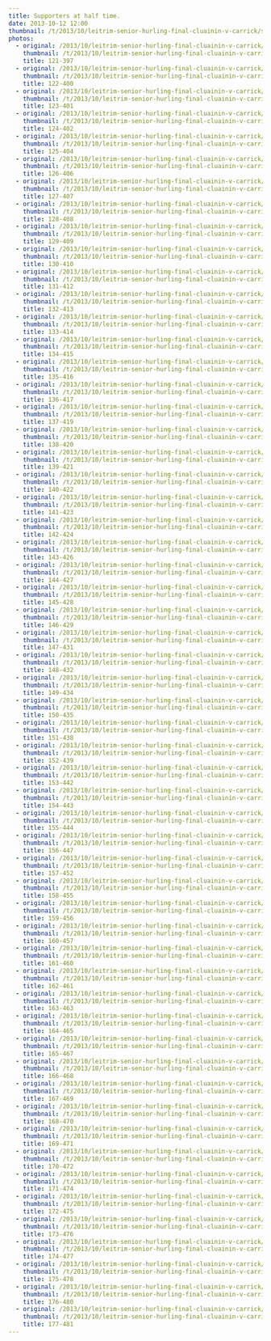 ```yaml
---
title: Supporters at half time.
date: 2013-10-12 12:00
thumbnail: /t/2013/10/leitrim-senior-hurling-final-cluainin-v-carrick/supporters-at-half-time/121-397.jpg
photos:
  - original: /2013/10/leitrim-senior-hurling-final-cluainin-v-carrick/supporters-at-half-time/121-397.jpg
    thumbnail: /t/2013/10/leitrim-senior-hurling-final-cluainin-v-carrick/supporters-at-half-time/121-397.jpg
    title: 121-397
  - original: /2013/10/leitrim-senior-hurling-final-cluainin-v-carrick/supporters-at-half-time/122-400.jpg
    thumbnail: /t/2013/10/leitrim-senior-hurling-final-cluainin-v-carrick/supporters-at-half-time/122-400.jpg
    title: 122-400
  - original: /2013/10/leitrim-senior-hurling-final-cluainin-v-carrick/supporters-at-half-time/123-401.jpg
    thumbnail: /t/2013/10/leitrim-senior-hurling-final-cluainin-v-carrick/supporters-at-half-time/123-401.jpg
    title: 123-401
  - original: /2013/10/leitrim-senior-hurling-final-cluainin-v-carrick/supporters-at-half-time/124-402.jpg
    thumbnail: /t/2013/10/leitrim-senior-hurling-final-cluainin-v-carrick/supporters-at-half-time/124-402.jpg
    title: 124-402
  - original: /2013/10/leitrim-senior-hurling-final-cluainin-v-carrick/supporters-at-half-time/125-404.jpg
    thumbnail: /t/2013/10/leitrim-senior-hurling-final-cluainin-v-carrick/supporters-at-half-time/125-404.jpg
    title: 125-404
  - original: /2013/10/leitrim-senior-hurling-final-cluainin-v-carrick/supporters-at-half-time/126-406.jpg
    thumbnail: /t/2013/10/leitrim-senior-hurling-final-cluainin-v-carrick/supporters-at-half-time/126-406.jpg
    title: 126-406
  - original: /2013/10/leitrim-senior-hurling-final-cluainin-v-carrick/supporters-at-half-time/127-407.jpg
    thumbnail: /t/2013/10/leitrim-senior-hurling-final-cluainin-v-carrick/supporters-at-half-time/127-407.jpg
    title: 127-407
  - original: /2013/10/leitrim-senior-hurling-final-cluainin-v-carrick/supporters-at-half-time/128-408.jpg
    thumbnail: /t/2013/10/leitrim-senior-hurling-final-cluainin-v-carrick/supporters-at-half-time/128-408.jpg
    title: 128-408
  - original: /2013/10/leitrim-senior-hurling-final-cluainin-v-carrick/supporters-at-half-time/129-409.jpg
    thumbnail: /t/2013/10/leitrim-senior-hurling-final-cluainin-v-carrick/supporters-at-half-time/129-409.jpg
    title: 129-409
  - original: /2013/10/leitrim-senior-hurling-final-cluainin-v-carrick/supporters-at-half-time/130-410.jpg
    thumbnail: /t/2013/10/leitrim-senior-hurling-final-cluainin-v-carrick/supporters-at-half-time/130-410.jpg
    title: 130-410
  - original: /2013/10/leitrim-senior-hurling-final-cluainin-v-carrick/supporters-at-half-time/131-412.jpg
    thumbnail: /t/2013/10/leitrim-senior-hurling-final-cluainin-v-carrick/supporters-at-half-time/131-412.jpg
    title: 131-412
  - original: /2013/10/leitrim-senior-hurling-final-cluainin-v-carrick/supporters-at-half-time/132-413.jpg
    thumbnail: /t/2013/10/leitrim-senior-hurling-final-cluainin-v-carrick/supporters-at-half-time/132-413.jpg
    title: 132-413
  - original: /2013/10/leitrim-senior-hurling-final-cluainin-v-carrick/supporters-at-half-time/133-414.jpg
    thumbnail: /t/2013/10/leitrim-senior-hurling-final-cluainin-v-carrick/supporters-at-half-time/133-414.jpg
    title: 133-414
  - original: /2013/10/leitrim-senior-hurling-final-cluainin-v-carrick/supporters-at-half-time/134-415.jpg
    thumbnail: /t/2013/10/leitrim-senior-hurling-final-cluainin-v-carrick/supporters-at-half-time/134-415.jpg
    title: 134-415
  - original: /2013/10/leitrim-senior-hurling-final-cluainin-v-carrick/supporters-at-half-time/135-416.jpg
    thumbnail: /t/2013/10/leitrim-senior-hurling-final-cluainin-v-carrick/supporters-at-half-time/135-416.jpg
    title: 135-416
  - original: /2013/10/leitrim-senior-hurling-final-cluainin-v-carrick/supporters-at-half-time/136-417.jpg
    thumbnail: /t/2013/10/leitrim-senior-hurling-final-cluainin-v-carrick/supporters-at-half-time/136-417.jpg
    title: 136-417
  - original: /2013/10/leitrim-senior-hurling-final-cluainin-v-carrick/supporters-at-half-time/137-419.jpg
    thumbnail: /t/2013/10/leitrim-senior-hurling-final-cluainin-v-carrick/supporters-at-half-time/137-419.jpg
    title: 137-419
  - original: /2013/10/leitrim-senior-hurling-final-cluainin-v-carrick/supporters-at-half-time/138-420.jpg
    thumbnail: /t/2013/10/leitrim-senior-hurling-final-cluainin-v-carrick/supporters-at-half-time/138-420.jpg
    title: 138-420
  - original: /2013/10/leitrim-senior-hurling-final-cluainin-v-carrick/supporters-at-half-time/139-421.jpg
    thumbnail: /t/2013/10/leitrim-senior-hurling-final-cluainin-v-carrick/supporters-at-half-time/139-421.jpg
    title: 139-421
  - original: /2013/10/leitrim-senior-hurling-final-cluainin-v-carrick/supporters-at-half-time/140-422.jpg
    thumbnail: /t/2013/10/leitrim-senior-hurling-final-cluainin-v-carrick/supporters-at-half-time/140-422.jpg
    title: 140-422
  - original: /2013/10/leitrim-senior-hurling-final-cluainin-v-carrick/supporters-at-half-time/141-423.jpg
    thumbnail: /t/2013/10/leitrim-senior-hurling-final-cluainin-v-carrick/supporters-at-half-time/141-423.jpg
    title: 141-423
  - original: /2013/10/leitrim-senior-hurling-final-cluainin-v-carrick/supporters-at-half-time/142-424.jpg
    thumbnail: /t/2013/10/leitrim-senior-hurling-final-cluainin-v-carrick/supporters-at-half-time/142-424.jpg
    title: 142-424
  - original: /2013/10/leitrim-senior-hurling-final-cluainin-v-carrick/supporters-at-half-time/143-426.jpg
    thumbnail: /t/2013/10/leitrim-senior-hurling-final-cluainin-v-carrick/supporters-at-half-time/143-426.jpg
    title: 143-426
  - original: /2013/10/leitrim-senior-hurling-final-cluainin-v-carrick/supporters-at-half-time/144-427.jpg
    thumbnail: /t/2013/10/leitrim-senior-hurling-final-cluainin-v-carrick/supporters-at-half-time/144-427.jpg
    title: 144-427
  - original: /2013/10/leitrim-senior-hurling-final-cluainin-v-carrick/supporters-at-half-time/145-428.jpg
    thumbnail: /t/2013/10/leitrim-senior-hurling-final-cluainin-v-carrick/supporters-at-half-time/145-428.jpg
    title: 145-428
  - original: /2013/10/leitrim-senior-hurling-final-cluainin-v-carrick/supporters-at-half-time/146-429.jpg
    thumbnail: /t/2013/10/leitrim-senior-hurling-final-cluainin-v-carrick/supporters-at-half-time/146-429.jpg
    title: 146-429
  - original: /2013/10/leitrim-senior-hurling-final-cluainin-v-carrick/supporters-at-half-time/147-431.jpg
    thumbnail: /t/2013/10/leitrim-senior-hurling-final-cluainin-v-carrick/supporters-at-half-time/147-431.jpg
    title: 147-431
  - original: /2013/10/leitrim-senior-hurling-final-cluainin-v-carrick/supporters-at-half-time/148-432.jpg
    thumbnail: /t/2013/10/leitrim-senior-hurling-final-cluainin-v-carrick/supporters-at-half-time/148-432.jpg
    title: 148-432
  - original: /2013/10/leitrim-senior-hurling-final-cluainin-v-carrick/supporters-at-half-time/149-434.jpg
    thumbnail: /t/2013/10/leitrim-senior-hurling-final-cluainin-v-carrick/supporters-at-half-time/149-434.jpg
    title: 149-434
  - original: /2013/10/leitrim-senior-hurling-final-cluainin-v-carrick/supporters-at-half-time/150-435.jpg
    thumbnail: /t/2013/10/leitrim-senior-hurling-final-cluainin-v-carrick/supporters-at-half-time/150-435.jpg
    title: 150-435
  - original: /2013/10/leitrim-senior-hurling-final-cluainin-v-carrick/supporters-at-half-time/151-438.jpg
    thumbnail: /t/2013/10/leitrim-senior-hurling-final-cluainin-v-carrick/supporters-at-half-time/151-438.jpg
    title: 151-438
  - original: /2013/10/leitrim-senior-hurling-final-cluainin-v-carrick/supporters-at-half-time/152-439.jpg
    thumbnail: /t/2013/10/leitrim-senior-hurling-final-cluainin-v-carrick/supporters-at-half-time/152-439.jpg
    title: 152-439
  - original: /2013/10/leitrim-senior-hurling-final-cluainin-v-carrick/supporters-at-half-time/153-442.jpg
    thumbnail: /t/2013/10/leitrim-senior-hurling-final-cluainin-v-carrick/supporters-at-half-time/153-442.jpg
    title: 153-442
  - original: /2013/10/leitrim-senior-hurling-final-cluainin-v-carrick/supporters-at-half-time/154-443.jpg
    thumbnail: /t/2013/10/leitrim-senior-hurling-final-cluainin-v-carrick/supporters-at-half-time/154-443.jpg
    title: 154-443
  - original: /2013/10/leitrim-senior-hurling-final-cluainin-v-carrick/supporters-at-half-time/155-444.jpg
    thumbnail: /t/2013/10/leitrim-senior-hurling-final-cluainin-v-carrick/supporters-at-half-time/155-444.jpg
    title: 155-444
  - original: /2013/10/leitrim-senior-hurling-final-cluainin-v-carrick/supporters-at-half-time/156-447.jpg
    thumbnail: /t/2013/10/leitrim-senior-hurling-final-cluainin-v-carrick/supporters-at-half-time/156-447.jpg
    title: 156-447
  - original: /2013/10/leitrim-senior-hurling-final-cluainin-v-carrick/supporters-at-half-time/157-452.jpg
    thumbnail: /t/2013/10/leitrim-senior-hurling-final-cluainin-v-carrick/supporters-at-half-time/157-452.jpg
    title: 157-452
  - original: /2013/10/leitrim-senior-hurling-final-cluainin-v-carrick/supporters-at-half-time/158-455.jpg
    thumbnail: /t/2013/10/leitrim-senior-hurling-final-cluainin-v-carrick/supporters-at-half-time/158-455.jpg
    title: 158-455
  - original: /2013/10/leitrim-senior-hurling-final-cluainin-v-carrick/supporters-at-half-time/159-456.jpg
    thumbnail: /t/2013/10/leitrim-senior-hurling-final-cluainin-v-carrick/supporters-at-half-time/159-456.jpg
    title: 159-456
  - original: /2013/10/leitrim-senior-hurling-final-cluainin-v-carrick/supporters-at-half-time/160-457.jpg
    thumbnail: /t/2013/10/leitrim-senior-hurling-final-cluainin-v-carrick/supporters-at-half-time/160-457.jpg
    title: 160-457
  - original: /2013/10/leitrim-senior-hurling-final-cluainin-v-carrick/supporters-at-half-time/161-460.jpg
    thumbnail: /t/2013/10/leitrim-senior-hurling-final-cluainin-v-carrick/supporters-at-half-time/161-460.jpg
    title: 161-460
  - original: /2013/10/leitrim-senior-hurling-final-cluainin-v-carrick/supporters-at-half-time/162-461.jpg
    thumbnail: /t/2013/10/leitrim-senior-hurling-final-cluainin-v-carrick/supporters-at-half-time/162-461.jpg
    title: 162-461
  - original: /2013/10/leitrim-senior-hurling-final-cluainin-v-carrick/supporters-at-half-time/163-463.jpg
    thumbnail: /t/2013/10/leitrim-senior-hurling-final-cluainin-v-carrick/supporters-at-half-time/163-463.jpg
    title: 163-463
  - original: /2013/10/leitrim-senior-hurling-final-cluainin-v-carrick/supporters-at-half-time/164-465.jpg
    thumbnail: /t/2013/10/leitrim-senior-hurling-final-cluainin-v-carrick/supporters-at-half-time/164-465.jpg
    title: 164-465
  - original: /2013/10/leitrim-senior-hurling-final-cluainin-v-carrick/supporters-at-half-time/165-467.jpg
    thumbnail: /t/2013/10/leitrim-senior-hurling-final-cluainin-v-carrick/supporters-at-half-time/165-467.jpg
    title: 165-467
  - original: /2013/10/leitrim-senior-hurling-final-cluainin-v-carrick/supporters-at-half-time/166-468.jpg
    thumbnail: /t/2013/10/leitrim-senior-hurling-final-cluainin-v-carrick/supporters-at-half-time/166-468.jpg
    title: 166-468
  - original: /2013/10/leitrim-senior-hurling-final-cluainin-v-carrick/supporters-at-half-time/167-469.jpg
    thumbnail: /t/2013/10/leitrim-senior-hurling-final-cluainin-v-carrick/supporters-at-half-time/167-469.jpg
    title: 167-469
  - original: /2013/10/leitrim-senior-hurling-final-cluainin-v-carrick/supporters-at-half-time/168-470.jpg
    thumbnail: /t/2013/10/leitrim-senior-hurling-final-cluainin-v-carrick/supporters-at-half-time/168-470.jpg
    title: 168-470
  - original: /2013/10/leitrim-senior-hurling-final-cluainin-v-carrick/supporters-at-half-time/169-471.jpg
    thumbnail: /t/2013/10/leitrim-senior-hurling-final-cluainin-v-carrick/supporters-at-half-time/169-471.jpg
    title: 169-471
  - original: /2013/10/leitrim-senior-hurling-final-cluainin-v-carrick/supporters-at-half-time/170-472.jpg
    thumbnail: /t/2013/10/leitrim-senior-hurling-final-cluainin-v-carrick/supporters-at-half-time/170-472.jpg
    title: 170-472
  - original: /2013/10/leitrim-senior-hurling-final-cluainin-v-carrick/supporters-at-half-time/171-474.jpg
    thumbnail: /t/2013/10/leitrim-senior-hurling-final-cluainin-v-carrick/supporters-at-half-time/171-474.jpg
    title: 171-474
  - original: /2013/10/leitrim-senior-hurling-final-cluainin-v-carrick/supporters-at-half-time/172-475.jpg
    thumbnail: /t/2013/10/leitrim-senior-hurling-final-cluainin-v-carrick/supporters-at-half-time/172-475.jpg
    title: 172-475
  - original: /2013/10/leitrim-senior-hurling-final-cluainin-v-carrick/supporters-at-half-time/173-476.jpg
    thumbnail: /t/2013/10/leitrim-senior-hurling-final-cluainin-v-carrick/supporters-at-half-time/173-476.jpg
    title: 173-476
  - original: /2013/10/leitrim-senior-hurling-final-cluainin-v-carrick/supporters-at-half-time/174-477.jpg
    thumbnail: /t/2013/10/leitrim-senior-hurling-final-cluainin-v-carrick/supporters-at-half-time/174-477.jpg
    title: 174-477
  - original: /2013/10/leitrim-senior-hurling-final-cluainin-v-carrick/supporters-at-half-time/175-478.jpg
    thumbnail: /t/2013/10/leitrim-senior-hurling-final-cluainin-v-carrick/supporters-at-half-time/175-478.jpg
    title: 175-478
  - original: /2013/10/leitrim-senior-hurling-final-cluainin-v-carrick/supporters-at-half-time/176-480.jpg
    thumbnail: /t/2013/10/leitrim-senior-hurling-final-cluainin-v-carrick/supporters-at-half-time/176-480.jpg
    title: 176-480
  - original: /2013/10/leitrim-senior-hurling-final-cluainin-v-carrick/supporters-at-half-time/177-481.jpg
    thumbnail: /t/2013/10/leitrim-senior-hurling-final-cluainin-v-carrick/supporters-at-half-time/177-481.jpg
    title: 177-481
---
```

